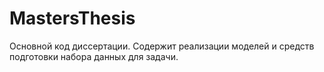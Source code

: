 # MastersThesis

Основной код диссертации. Содержит реализации моделей и средств подготовки набора данных для задачи.
